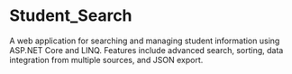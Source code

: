 # Student_Search
A web application for searching and managing student information using ASP.NET Core and LINQ. Features include advanced search, sorting, data integration from multiple sources, and JSON export.
